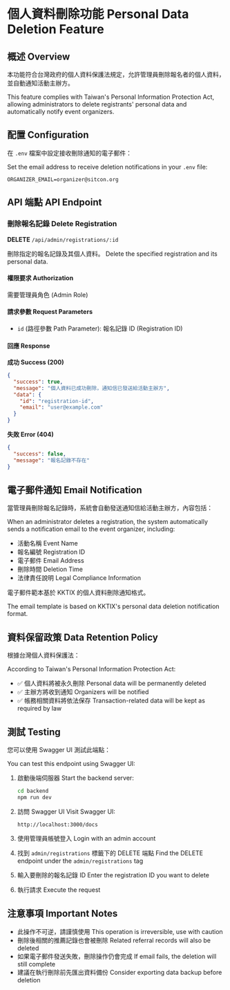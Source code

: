 # 個人資料刪除功能 Personal Data Deletion Feature

## 概述 Overview

本功能符合台灣政府的個人資料保護法規定，允許管理員刪除報名者的個人資料，並自動通知活動主辦方。

This feature complies with Taiwan's Personal Information Protection Act, allowing administrators to delete registrants' personal data and automatically notify event organizers.

## 配置 Configuration

在 `.env` 檔案中設定接收刪除通知的電子郵件：

Set the email address to receive deletion notifications in your `.env` file:

```env
ORGANIZER_EMAIL=organizer@sitcon.org
```

## API 端點 API Endpoint

### 刪除報名記錄 Delete Registration

**DELETE** `/api/admin/registrations/:id`

刪除指定的報名記錄及其個人資料。
Delete the specified registration and its personal data.

#### 權限要求 Authorization

需要管理員角色 (Admin Role)

#### 請求參數 Request Parameters

- `id` (路徑參數 Path Parameter): 報名記錄 ID (Registration ID)

#### 回應 Response

**成功 Success (200)**
```json
{
  "success": true,
  "message": "個人資料已成功刪除，通知信已發送給活動主辦方",
  "data": {
    "id": "registration-id",
    "email": "user@example.com"
  }
}
```

**失敗 Error (404)**
```json
{
  "success": false,
  "message": "報名記錄不存在"
}
```

## 電子郵件通知 Email Notification

當管理員刪除報名記錄時，系統會自動發送通知信給活動主辦方，內容包括：

When an administrator deletes a registration, the system automatically sends a notification email to the event organizer, including:

- 活動名稱 Event Name
- 報名編號 Registration ID
- 電子郵件 Email Address
- 刪除時間 Deletion Time
- 法律責任說明 Legal Compliance Information

電子郵件範本基於 KKTIX 的個人資料刪除通知格式。

The email template is based on KKTIX's personal data deletion notification format.

## 資料保留政策 Data Retention Policy

根據台灣個人資料保護法：

According to Taiwan's Personal Information Protection Act:

- ✅ 個人資料將被永久刪除 Personal data will be permanently deleted
- ✅ 主辦方將收到通知 Organizers will be notified
- ✅ 帳務相關資料將依法保存 Transaction-related data will be kept as required by law

## 測試 Testing

您可以使用 Swagger UI 測試此端點：

You can test this endpoint using Swagger UI:

1. 啟動後端伺服器 Start the backend server:
   ```bash
   cd backend
   npm run dev
   ```

2. 訪問 Swagger UI Visit Swagger UI:
   ```
   http://localhost:3000/docs
   ```

3. 使用管理員帳號登入 Login with an admin account

4. 找到 `admin/registrations` 標籤下的 DELETE 端點
   Find the DELETE endpoint under the `admin/registrations` tag

5. 輸入要刪除的報名記錄 ID
   Enter the registration ID you want to delete

6. 執行請求 Execute the request

## 注意事項 Important Notes

- 此操作不可逆，請謹慎使用 This operation is irreversible, use with caution
- 刪除後相關的推薦記錄也會被刪除 Related referral records will also be deleted
- 如果電子郵件發送失敗，刪除操作仍會完成 If email fails, the deletion will still complete
- 建議在執行刪除前先匯出資料備份 Consider exporting data backup before deletion
